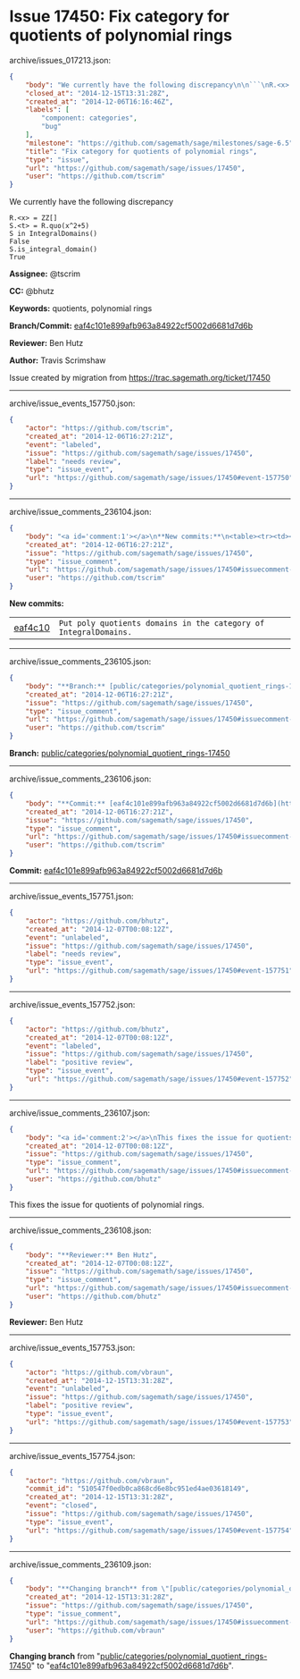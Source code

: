 # Issue 17450: Fix category for quotients of polynomial rings

archive/issues_017213.json:
```json
{
    "body": "We currently have the following discrepancy\n\n```\nR.<x> = ZZ[]\nS.<t> = R.quo(x^2+5)\nS in IntegralDomains()\nFalse\nS.is_integral_domain()\nTrue\n```\n\n\n**Assignee:** @tscrim\n\n**CC:**  @bhutz\n\n**Keywords:** quotients, polynomial rings\n\n**Branch/Commit:** [eaf4c101e899afb963a84922cf5002d6681d7d6b](https://github.com/sagemath/sagetrac-mirror/commit/eaf4c101e899afb963a84922cf5002d6681d7d6b)\n\n**Reviewer:** Ben Hutz\n\n**Author:** Travis Scrimshaw\n\nIssue created by migration from https://trac.sagemath.org/ticket/17450\n\n",
    "closed_at": "2014-12-15T13:31:28Z",
    "created_at": "2014-12-06T16:16:46Z",
    "labels": [
        "component: categories",
        "bug"
    ],
    "milestone": "https://github.com/sagemath/sage/milestones/sage-6.5",
    "title": "Fix category for quotients of polynomial rings",
    "type": "issue",
    "url": "https://github.com/sagemath/sage/issues/17450",
    "user": "https://github.com/tscrim"
}
```
We currently have the following discrepancy

```
R.<x> = ZZ[]
S.<t> = R.quo(x^2+5)
S in IntegralDomains()
False
S.is_integral_domain()
True
```


**Assignee:** @tscrim

**CC:**  @bhutz

**Keywords:** quotients, polynomial rings

**Branch/Commit:** [eaf4c101e899afb963a84922cf5002d6681d7d6b](https://github.com/sagemath/sagetrac-mirror/commit/eaf4c101e899afb963a84922cf5002d6681d7d6b)

**Reviewer:** Ben Hutz

**Author:** Travis Scrimshaw

Issue created by migration from https://trac.sagemath.org/ticket/17450





---

archive/issue_events_157750.json:
```json
{
    "actor": "https://github.com/tscrim",
    "created_at": "2014-12-06T16:27:21Z",
    "event": "labeled",
    "issue": "https://github.com/sagemath/sage/issues/17450",
    "label": "needs review",
    "type": "issue_event",
    "url": "https://github.com/sagemath/sage/issues/17450#event-157750"
}
```



---

archive/issue_comments_236104.json:
```json
{
    "body": "<a id='comment:1'></a>\n**New commits:**\n<table><tr><td><a href=\"https://github.com/sagemath/sagetrac-mirror/commit/eaf4c101e899afb963a84922cf5002d6681d7d6b\">eaf4c10</a></td><td><code>Put poly quotients domains in the category of IntegralDomains.</code></td></tr></table>\n",
    "created_at": "2014-12-06T16:27:21Z",
    "issue": "https://github.com/sagemath/sage/issues/17450",
    "type": "issue_comment",
    "url": "https://github.com/sagemath/sage/issues/17450#issuecomment-236104",
    "user": "https://github.com/tscrim"
}
```

<a id='comment:1'></a>
**New commits:**
<table><tr><td><a href="https://github.com/sagemath/sagetrac-mirror/commit/eaf4c101e899afb963a84922cf5002d6681d7d6b">eaf4c10</a></td><td><code>Put poly quotients domains in the category of IntegralDomains.</code></td></tr></table>




---

archive/issue_comments_236105.json:
```json
{
    "body": "**Branch:** [public/categories/polynomial_quotient_rings-17450](https://github.com/sagemath/sagetrac-mirror/tree/public/categories/polynomial_quotient_rings-17450)",
    "created_at": "2014-12-06T16:27:21Z",
    "issue": "https://github.com/sagemath/sage/issues/17450",
    "type": "issue_comment",
    "url": "https://github.com/sagemath/sage/issues/17450#issuecomment-236105",
    "user": "https://github.com/tscrim"
}
```

**Branch:** [public/categories/polynomial_quotient_rings-17450](https://github.com/sagemath/sagetrac-mirror/tree/public/categories/polynomial_quotient_rings-17450)



---

archive/issue_comments_236106.json:
```json
{
    "body": "**Commit:** [eaf4c101e899afb963a84922cf5002d6681d7d6b](https://github.com/sagemath/sagetrac-mirror/commit/eaf4c101e899afb963a84922cf5002d6681d7d6b)",
    "created_at": "2014-12-06T16:27:21Z",
    "issue": "https://github.com/sagemath/sage/issues/17450",
    "type": "issue_comment",
    "url": "https://github.com/sagemath/sage/issues/17450#issuecomment-236106",
    "user": "https://github.com/tscrim"
}
```

**Commit:** [eaf4c101e899afb963a84922cf5002d6681d7d6b](https://github.com/sagemath/sagetrac-mirror/commit/eaf4c101e899afb963a84922cf5002d6681d7d6b)



---

archive/issue_events_157751.json:
```json
{
    "actor": "https://github.com/bhutz",
    "created_at": "2014-12-07T00:08:12Z",
    "event": "unlabeled",
    "issue": "https://github.com/sagemath/sage/issues/17450",
    "label": "needs review",
    "type": "issue_event",
    "url": "https://github.com/sagemath/sage/issues/17450#event-157751"
}
```



---

archive/issue_events_157752.json:
```json
{
    "actor": "https://github.com/bhutz",
    "created_at": "2014-12-07T00:08:12Z",
    "event": "labeled",
    "issue": "https://github.com/sagemath/sage/issues/17450",
    "label": "positive review",
    "type": "issue_event",
    "url": "https://github.com/sagemath/sage/issues/17450#event-157752"
}
```



---

archive/issue_comments_236107.json:
```json
{
    "body": "<a id='comment:2'></a>\nThis fixes the issue for quotients of polynomial rings.",
    "created_at": "2014-12-07T00:08:12Z",
    "issue": "https://github.com/sagemath/sage/issues/17450",
    "type": "issue_comment",
    "url": "https://github.com/sagemath/sage/issues/17450#issuecomment-236107",
    "user": "https://github.com/bhutz"
}
```

<a id='comment:2'></a>
This fixes the issue for quotients of polynomial rings.



---

archive/issue_comments_236108.json:
```json
{
    "body": "**Reviewer:** Ben Hutz",
    "created_at": "2014-12-07T00:08:12Z",
    "issue": "https://github.com/sagemath/sage/issues/17450",
    "type": "issue_comment",
    "url": "https://github.com/sagemath/sage/issues/17450#issuecomment-236108",
    "user": "https://github.com/bhutz"
}
```

**Reviewer:** Ben Hutz



---

archive/issue_events_157753.json:
```json
{
    "actor": "https://github.com/vbraun",
    "created_at": "2014-12-15T13:31:28Z",
    "event": "unlabeled",
    "issue": "https://github.com/sagemath/sage/issues/17450",
    "label": "positive review",
    "type": "issue_event",
    "url": "https://github.com/sagemath/sage/issues/17450#event-157753"
}
```



---

archive/issue_events_157754.json:
```json
{
    "actor": "https://github.com/vbraun",
    "commit_id": "510547f0edb0ca868cd6e8bc951ed4ae03618149",
    "created_at": "2014-12-15T13:31:28Z",
    "event": "closed",
    "issue": "https://github.com/sagemath/sage/issues/17450",
    "type": "issue_event",
    "url": "https://github.com/sagemath/sage/issues/17450#event-157754"
}
```



---

archive/issue_comments_236109.json:
```json
{
    "body": "**Changing branch** from \"[public/categories/polynomial_quotient_rings-17450](https://github.com/sagemath/sagetrac-mirror/tree/public/categories/polynomial_quotient_rings-17450)\" to \"[eaf4c101e899afb963a84922cf5002d6681d7d6b](https://github.com/sagemath/sagetrac-mirror/commit/eaf4c101e899afb963a84922cf5002d6681d7d6b)\".",
    "created_at": "2014-12-15T13:31:28Z",
    "issue": "https://github.com/sagemath/sage/issues/17450",
    "type": "issue_comment",
    "url": "https://github.com/sagemath/sage/issues/17450#issuecomment-236109",
    "user": "https://github.com/vbraun"
}
```

**Changing branch** from "[public/categories/polynomial_quotient_rings-17450](https://github.com/sagemath/sagetrac-mirror/tree/public/categories/polynomial_quotient_rings-17450)" to "[eaf4c101e899afb963a84922cf5002d6681d7d6b](https://github.com/sagemath/sagetrac-mirror/commit/eaf4c101e899afb963a84922cf5002d6681d7d6b)".
